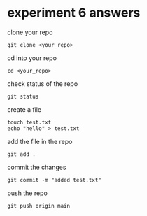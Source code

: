# experiment 6 answers

clone your repo
```
git clone <your_repo>
```
cd into your repo
```
cd <your_repo>
```
check status of the repo
```
git status
```
create a file 
```
touch test.txt
echo "hello" > test.txt
```
add the file in the repo
```
git add .
```
commit the changes 
```
git commit -m "added test.txt"
```
push the repo
```
git push origin main
```


